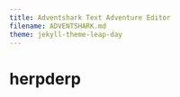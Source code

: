 ```yaml
---
title: Adventshark Text Adventure Editor
filename: ADVENTSHARK.md
theme: jekyll-theme-leap-day
---
```

# herpderp
